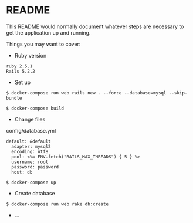 # README

This README would normally document whatever steps are necessary to get the
application up and running.

Things you may want to cover:

* Ruby version

```
ruby 2.5.1
Rails 5.2.2
```

* Set up

```
$ docker-compose run web rails new . --force --database=mysql --skip-bundle
```

```
$ docker-compose build
```

* Change files

config/database.yml

```
default: &default
  adapter: mysql2
  encoding: utf8
  pool: <%= ENV.fetch("RAILS_MAX_THREADS") { 5 } %>
  username: root
  password: password
  host: db
```

```
$ docker-compose up
```

* Create database

```
$ docker-compose run web rake db:create
```


* ...
